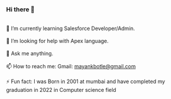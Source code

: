 ### Hi there 👋
 <br>🌱 I’m currently learning Salesforce Developer/Admin. </br>
<br> 🤔 I’m looking for help with Apex language. </br>
 <br> 💬 Ask me anything.</br>
 <br> 📫 How to reach me: Gmail: mayankbotle@gmail.com</br>
 <br> ⚡ Fun fact: I was Born in 2001 at mumbai and have completed my graduation in 2022 in Computer science field </br>
  
<!--
**MayankBotle/MayankBotle** is a ✨ _special_ ✨ repository because its `README.md` (this file) appears on your GitHub profile.

Here are some ideas to get you started:

- 🔭 I’m currently working on ...
- 🌱 I’m currently learning ...
- 👯 I’m looking to collaborate on ...
- 🤔 I’m looking for help with ...
- 💬 Ask me about ...
- 📫 How to reach me: ...
- 😄 Pronouns: ...
- ⚡ Fun fact: ...
-->
